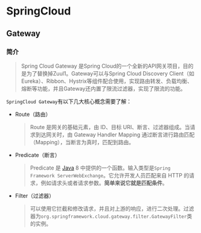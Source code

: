 # SpringCloud

## Gateway
### 简介

> Spring Cloud Gateway 是Spring Cloud的一个全新的API网关项目，目的是为了替换掉Zuul1。Gateway可以与Spring Cloud Discovery Client（如Eureka）、Ribbon、Hystrix等组件配合使用，实现路由转发、负载均衡、熔断等功能，并且Gateway还内置了限流过滤器，实现了限流的功能。
> 

`SpringCloud Gateway`有以下几大核心概念需要了解：

- Route（路由）

  > Route 是网关的基础元素，由 ID、目标 URI、断言、过滤器组成。当请求到达网关时，由 Gateway Handler Mapping 通过断言进行路由匹配（Mapping），当断言为真时，匹配到路由。

- Predicate（断言）

  > Predicate 是 [Java](http://c.biancheng.net/java/) 8 中提供的一个函数。输入类型是`Spring Framework ServerWebExchange`。它允许开发人员匹配来自 HTTP 的请求，例如请求头或者请求参数。**简单来说它就是匹配条件**。

- Filter（过滤器）

  > 可以使用它拦截和修改请求，并且对上游的响应，进行二次处理。过滤器为`org.springframework.cloud.gateway.filter.GatewayFilter`类的实例。